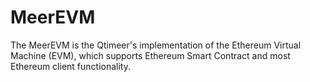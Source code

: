 # MeerEVM

The MeerEVM is the Qtimeer's implementation of the Ethereum Virtual Machine (EVM), which supports Ethereum Smart Contract and most Ethereum client functionality. 

